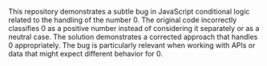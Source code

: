 This repository demonstrates a subtle bug in JavaScript conditional logic related to the handling of the number 0. The original code incorrectly classifies 0 as a positive number instead of considering it separately or as a neutral case. The solution demonstrates a corrected approach that handles 0 appropriately.  The bug is particularly relevant when working with APIs or data that might expect different behavior for 0.
